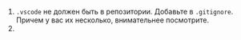 1. `.vscode` не должен быть в репозитории. Добавьте в `.gitignore`. Причем у вас их несколько, внимательнее посмотрите.
2. 